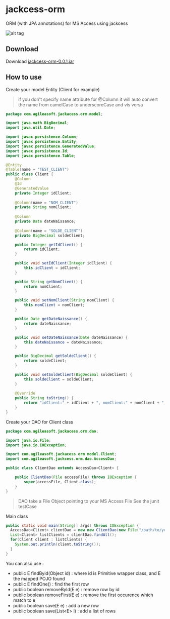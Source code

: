 jackcess-orm
============

ORM (with JPA annotations) for MS Access using jackcess

![alt tag](https://dl.dropboxusercontent.com/u/19416469/orm.png)

Download
----
Download [jackcess-orm-0.0.1.jar]


How to use
----

Create your model Entity (Client for example)

> if you don't specify name attribute for @Column it will auto convert the name from camelCase to underscoreCase and vis versa

```java
package com.agileasoft.jackacess.orm.model;

import java.math.BigDecimal;
import java.util.Date;

import javax.persistence.Column;
import javax.persistence.Entity;
import javax.persistence.GeneratedValue;
import javax.persistence.Id;
import javax.persistence.Table;

@Entity
@Table(name = "TEST_CLIENT")
public class Client {
	@Column
	@Id
	@GeneratedValue
	private Integer idClient;
	
	@Column(name = "NOM_CLIENT")
	private String nomClient;
	
	@Column
	private Date dateNaissance;
	
	@Column(name = "SOLDE_CLIENT")
	private BigDecimal soldeClient;

	public Integer getIdClient() {
		return idClient;
	}

	public void setIdClient(Integer idClient) {
		this.idClient = idClient;
	}

	public String getNomClient() {
		return nomClient;
	}

	public void setNomClient(String nomClient) {
		this.nomClient = nomClient;
	}

	public Date getDateNaissance() {
		return dateNaissance;
	}

	public void setDateNaissance(Date dateNaissance) {
		this.dateNaissance = dateNaissance;
	}

	public BigDecimal getSoldeClient() {
		return soldeClient;
	}

	public void setSoldeClient(BigDecimal soldeClient) {
		this.soldeClient = soldeClient;
	}
	
	@Override
	public String toString() {
		return "idClient:" + idClient + ", nomClient:" + nomClient + ", dateNaissance:" + dateNaissance + ", soldeClient: " + soldeClient;
	}
}
```

Create your DAO for Client class

```java
package com.agileasoft.jackacess.orm.dao;

import java.io.File;
import java.io.IOException;

import com.agileasoft.jackacess.orm.model.Client;
import com.agileasoft.jackcess.orm.dao.AccessDao;

public class ClientDao extends AccessDao<Client> {

	public ClientDao(File accessFile) throws IOException {
		super(accessFile, Client.class);
	}
}
```
> DAO take a File Object pointing to your MS Access File
> See the junit testCase

Main class

```java
public static void main(String[] args) throws IOException {
  AccessDao<Client> clientDao = new new ClientDao(new File("/path/to/your/mdb/file.mdb"));
  List<Client> listClients = clientDao.findAll();
  for(Client client : listClients) {
    System.out.println(client.toString());
  }
}
```
You can also use :
- public E findByid(Object id) : where id is Primitive wrapper class, and E the mapped POJO found
- public E findOne() : find the first row
- public boolean removeById(E e) : remove row by id
- public boolean removeFirst(E e) : remove the first occurence which match to e
- public boolean save(E e) : add a new row
- public boolean save(List\<E\> l) : add a list of rows

[jackcess-orm-0.0.1.jar]:https://db.tt/nvlDTjc4
